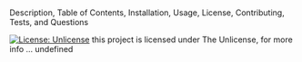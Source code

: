 # 
  
  Description, Table of Contents, Installation, Usage, License, Contributing, Tests, and Questions


  

  [![License: Unlicense](https://img.shields.io/badge/license-Unlicense-blue.svg)](http://unlicense.org/)
  this project is licensed under The Unlicense, for more info ...
  undefined
